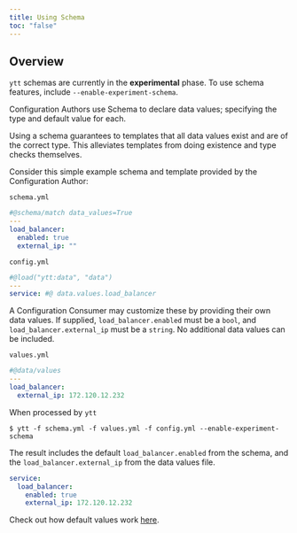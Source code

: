 ```yaml
---
title: Using Schema
toc: "false"
---
```


## Overview

`ytt` schemas are currently in the **experimental** phase. To use schema features, include `--enable-experiment-schema`.

Configuration Authors use Schema to declare data values; specifying the type and default value for each.

Using a schema guarantees to templates that all data values exist and are of the correct type. This alleviates templates from doing existence and type checks themselves.


Consider this simple example schema and template provided by the Configuration Author:

`schema.yml`
```yaml
#@schema/match data_values=True
---
load_balancer:
  enabled: true
  external_ip: ""
```

`config.yml`
```yaml
#@load("ytt:data", "data")
---
service: #@ data.values.load_balancer
```

A Configuration Consumer may customize these by providing their own data values. If supplied, `load_balancer.enabled` must be a `bool`, and `load_balancer.external_ip` must be a `string`. No additional data values can be included.

`values.yml`
```yaml
#@data/values
---
load_balancer:
  external_ip: 172.120.12.232
```

When processed by `ytt`
```console
$ ytt -f schema.yml -f values.yml -f config.yml --enable-experiment-schema
```

The result includes the default `load_balancer.enabled` from the schema, and the `load_balancer.external_ip` from the data values file.
```yaml
service:
  load_balancer:
    enabled: true
    external_ip: 172.120.12.232
```
  
Check out how default values work [here](lang-ref-ytt-schema.md#inferring-default-values).
